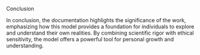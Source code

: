 Conclusion

In conclusion, the documentation highlights the significance of the work, emphasizing how this model provides a foundation for individuals to explore and understand their own realities. By combining scientific rigor with ethical sensitivity, the model offers a powerful tool for personal growth and understanding.